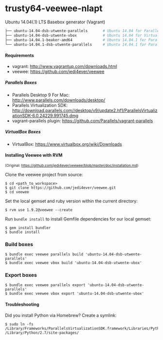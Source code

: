trusty64-veewee-nlapt
=====================

Ubuntu 14.04(.1) LTS Basebox generator (Vagrant)

```sh
├── ubuntu-14.04-dsb-utwente-parallels       # Ubuntu 14.04 for Parallels 9.0 with all provisioners
├── ubuntu-14.04-dsb-utwente-vbox            # Ubuntu 14.04 for Virtualbox with all provisioners
├── ubuntu-14.04.1-beaker-amd64              # Ubuntu 14.04.1 for Parallels 10, optimized for use with Beaker
└── ubuntu-14.04.1-dsb-utwente-parallels     # Ubuntu 14.04.1 for Parallels 10, without provisioners
```

#### Requirements
- vagrant: http://www.vagrantup.com/downloads.html
- veewee: https://github.com/jedi4ever/veewee

##### Parallels Boxes
- Parallels Desktop 9 For Mac: http://www.parallels.com/downloads/desktop/
- Parallels Virtualization SDK: http://download.parallels.com//desktop/v9/update2.hf1/ParallelsVirtualizationSDK-6.0.24229.991745.dmg
- vagrant-parallels plugin: https://github.com/Parallels/vagrant-parallels

##### VirtualBox Boxes
- VirtualBox: https://www.virtualbox.org/wiki/Downloads

#### Installing Veewee with RVM
<sup>(Original: https://github.com/jedi4ever/veewee/blob/master/doc/installation.md)</sup>

Clone the veewee project from source:

    $ cd <path_to_workspace>
    $ git clone https://github.com/jedi4ever/veewee.git
    $ cd veewee

Set the local gemset and ruby version within the current directory:

    $ rvm use 1.9.2@veewee --create

Run `bundle install` to install Gemfile dependencies for our local gemset:

    $ gem install bundler
    $ bundle install

### Build boxes
    $ bundle exec veewee parallels build 'ubuntu-14.04-dsb-utwente-parallels'
    $ bundle exec veewee vbox build 'ubuntu-14.04-dsb-utwente-vbox'

### Export boxes
    $ bundle exec veewee parallels export 'ubuntu-14.04-dsb-utwente-parallels'
    $ bundle exec veewee vbox export 'ubuntu-14.04-dsb-utwente-vbox'

#### Troubleshooting
Did you install Python via Homebrew? Create a symlink:

    $ sudo ln -fs /Library/Frameworks/ParallelsVirtualizationSDK.framework/Libraries/Python/2.7/prlsdkapi /Library/Python/2.7/site-packages/
